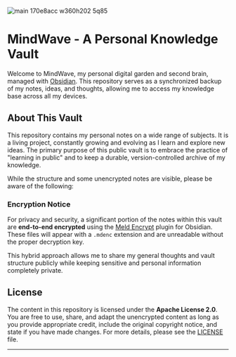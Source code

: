 ![main 170e8acc w360h202 5q85](https://github.com/user-attachments/assets/a1bff865-25e2-43a0-a333-ccfb693f2f0e)

# MindWave - A Personal Knowledge Vault

Welcome to MindWave, my personal digital garden and second brain, managed with [Obsidian](https.md.obsidian.md/). This repository serves as a synchronized backup of my notes, ideas, and thoughts, allowing me to access my knowledge base across all my devices.

## About This Vault

This repository contains my personal notes on a wide range of subjects. It is a living project, constantly growing and evolving as I learn and explore new ideas. The primary purpose of this public vault is to embrace the practice of "learning in public" and to keep a durable, version-controlled archive of my knowledge.

While the structure and some unencrypted notes are visible, please be aware of the following:

### Encryption Notice

For privacy and security, a significant portion of the notes within this vault are **end-to-end encrypted** using the [Meld Encrypt](https://github.com/meld-cp/obsidian-encrypt) plugin for Obsidian. These files will appear with a `.mdenc` extension and are unreadable without the proper decryption key.

This hybrid approach allows me to share my general thoughts and vault structure publicly while keeping sensitive and personal information completely private.

## License

The content in this repository is licensed under the **Apache License 2.0**. You are free to use, share, and adapt the unencrypted content as long as you provide appropriate credit, include the original copyright notice, and state if you have made changes. For more details, please see the [LICENSE](LICENSE) file.

---
